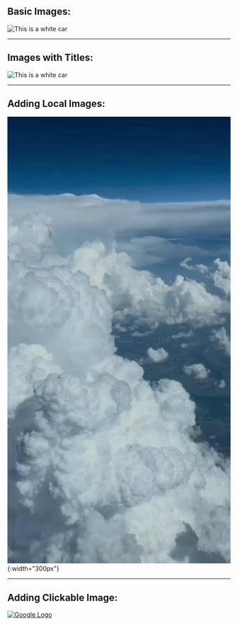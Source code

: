 ## Basic Images: 
<!-- ![Alt text](Image URL)-->
![This is a white car](https://th.bing.com/th/id/OIP.9AA9ELQUr6WsoCJ2WcVcEwHaEK?o=7rm=3&rs=1&pid=ImgDetMain&o=7&rm=3)

---
## Images with Titles:
<!-- ![Alt text](Image URL "Image Title") -->
![This is a white car](https://th.bing.com/th/id/OIP.9AA9ELQUr6WsoCJ2WcVcEwHaEK?o=7rm=3&rs=1&pid=ImgDetMain&o=7&rm=3 "This is a white car")

---
## Adding Local Images:
<!-- ![Local Image](Image Path)-->
![Blue sky](../../resources/Image.png){:width="300px"}

---
## Adding Clickable Image:
<!--![![Image alt text](Thumbnail image URL)](Target page URL)-->
[![Google Logo](https://tinyurl.com/google-logo)](https://www.google.com)
